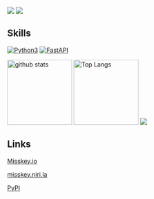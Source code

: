 [![](https://fedibadges.sonyakun.com/followers?username=cocoa_vrc&host=misskey.io&software=misskey)](https://misskey.io/@cocoa_vrc) [![](https://fedibadges.sonyakun.com/posts?username=cocoa_vrc&host=misskey.io&software=misskey)](https://misskey.io/@cocoa_vrc)

## Skills

[![Python3](https://img.shields.io/static/v1?label=&message=Python3&color=yellow&logo=python)](https://python.org) [![FastAPI](https://img.shields.io/static/v1?label=&message=FastAPI&color=%235e5e5e&logo=FastAPI)](https://fastapi.tiangolo.com/ja/)

<img alt="github stats" height="150px" src="https://github-readme-stats.vercel.app/api?username=AmaseCocoa&count_private=true&show_icons=true&show_icons=true&theme=tokyonight" /> <img alt="Top Langs" height="150px" src="https://github-readme-stats.vercel.app/api/top-langs/?username=AmaseCocoa&layout=compact&count_private=true&show_icons=true&theme=tokyonight" /> ![](https://github-profile-summary-cards.vercel.app/api/cards/profile-details?username=AmaseCocoa&theme=tokyonight)

## Links
[Misskey.io](https://misskey.io/@cocoa_vrc)

[misskey.niri.la](https://misskey.niri.la/@AmaseCocoa)

[PyPI](https://pypi.org/AmaseCocoa)
